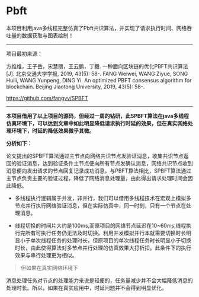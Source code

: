 # Pbft

本项目利用java多线程完整仿真了Pbft共识算法，并实现了请求执行时间、网络吞吐量的数据获取与图表绘制！

---

项目最初来源：

方维维，王子岳，宋慧丽，王云鹏，丁毅. 一种面向区块链的优化PBFT共识算法[J]. 北京交通大学学报, 2019, 43(5): 58-. FANG Weiwei, WANG Ziyue, SONG Huili, WANG Yunpeng, DING Yi. An optimized PBFT consensus algorithm for blockchain. Beijing Jiaotong University, 2019, 43(5): 58-.

https://github.com/fangvv/SPBFT

---

**本项目借用了以上项目的源码，但经过一周的钻研，此SPBFT算法在java多线程仿真环境下，可以达到文章中如此明显降低请求执行时延的效果，但在真实网络处理环境下，时延的降低效果微乎其微。**

**分析如下：**

论文提出的SPBFT算法通过主节点向网络共识节点发验证消息，收集共识节点返回的验证消息，达到验证条件主节点便向所有节点发确认消息，网络共识节点收到消息便向发出请求的节点回复记录成功消息。与PBFT算法相比，SPBFT算法通过主节点负责主要的验证过程，降低了网络消息处理量，由此得出请求处理时间会因此降低。

* 多线程执行逻辑属于并发，非并行，我们可以借用多线程技术在宏观上模拟多节点并行执行网络验证消息，但在实际仿真中，同一时刻，只有一个节点在处理消息。

* 线程切换的时间片大约是100ms,而原项目的网络节点延迟在10~60ms,线程执行完所有可执行任务仍无法及时切换。利用并发模拟并行本就需要切换时长明显小于单次线程任务的处理时长，但原项目的单次线程任务时长明显小于切换时长，由此使得算法对多节点并行处理的仿真效果大打折扣。此条件下的执行效果与串行处理更为相似。

> 但如果在真实网络环境下

消息处理任务对节点的处理能力来说是轻便的，任务量减少并不会大幅降低消息的处理时长。所以，如果在真实应用中，时延问题并不会得到明显优化。


